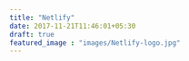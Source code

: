 ```yaml
---
title: "Netlify"
date: 2017-11-21T11:46:01+05:30
draft: true
featured_image : "images/Netlify-logo.jpg"
---
```


